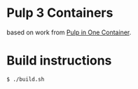 # Pulp 3 Containers

based on work from [Pulp in One Container](https://pulpproject.org/pulp-in-one-container/).

# Build instructions

```bash
$ ./build.sh
```

